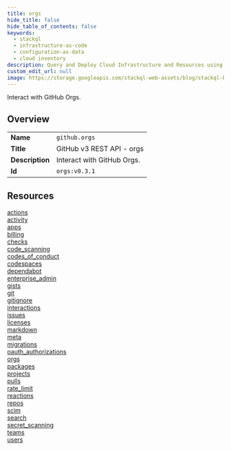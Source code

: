 ```yaml
---
title: orgs
hide_title: false
hide_table_of_contents: false
keywords:
  - stackql
  - infrastructure-as-code
  - configuration-as-data
  - cloud inventory
description: Query and Deploy Cloud Infrastructure and Resources using SQL
custom_edit_url: null
image: https://storage.googleapis.com/stackql-web-assets/blog/stackql-blog-post-featured-image.png
---
```

Interact with GitHub Orgs.  
    

## Overview
<table><tbody>
<tr><td><b>Name</b></td><td><code>github.orgs</code></td></tr>
<tr><td><b>Title</b></td><td>GitHub v3 REST API - orgs</td></tr>
<tr><td><b>Description</b></td><td>Interact with GitHub Orgs.</td></tr>
<tr><td><b>Id</b></td><td><code>orgs:v0.3.1</code></td></tr>
</tbody></table>

## Resources
<div class="row">
<div class="providerDocColumn">
<a href="/providers/github/orgs/actions/">actions</a><br />
<a href="/providers/github/orgs/activity/">activity</a><br />
<a href="/providers/github/orgs/apps/">apps</a><br />
<a href="/providers/github/orgs/billing/">billing</a><br />
<a href="/providers/github/orgs/checks/">checks</a><br />
<a href="/providers/github/orgs/code_scanning/">code_scanning</a><br />
<a href="/providers/github/orgs/codes_of_conduct/">codes_of_conduct</a><br />
<a href="/providers/github/orgs/codespaces/">codespaces</a><br />
<a href="/providers/github/orgs/dependabot/">dependabot</a><br />
<a href="/providers/github/orgs/enterprise_admin/">enterprise_admin</a><br />
<a href="/providers/github/orgs/gists/">gists</a><br />
<a href="/providers/github/orgs/git/">git</a><br />
<a href="/providers/github/orgs/gitignore/">gitignore</a><br />
<a href="/providers/github/orgs/interactions/">interactions</a><br />
<a href="/providers/github/orgs/issues/">issues</a><br />
<a href="/providers/github/orgs/licenses/">licenses</a><br />
</div>
<div class="providerDocColumn">
<a href="/providers/github/orgs/markdown/">markdown</a><br />
<a href="/providers/github/orgs/meta/">meta</a><br />
<a href="/providers/github/orgs/migrations/">migrations</a><br />
<a href="/providers/github/orgs/oauth_authorizations/">oauth_authorizations</a><br />
<a href="/providers/github/orgs/orgs/">orgs</a><br />
<a href="/providers/github/orgs/packages/">packages</a><br />
<a href="/providers/github/orgs/projects/">projects</a><br />
<a href="/providers/github/orgs/pulls/">pulls</a><br />
<a href="/providers/github/orgs/rate_limit/">rate_limit</a><br />
<a href="/providers/github/orgs/reactions/">reactions</a><br />
<a href="/providers/github/orgs/repos/">repos</a><br />
<a href="/providers/github/orgs/scim/">scim</a><br />
<a href="/providers/github/orgs/search/">search</a><br />
<a href="/providers/github/orgs/secret_scanning/">secret_scanning</a><br />
<a href="/providers/github/orgs/teams/">teams</a><br />
<a href="/providers/github/orgs/users/">users</a><br />
</div>
</div>
